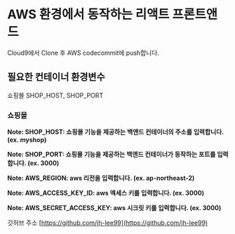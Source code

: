 # AWS 환경에서 동작하는 리액트 프론트앤드

Cloud9에서 Clone 후 AWS codecommit에 push합니다.

## 필요한 컨테이너 환경변수

쇼핑몰 SHOP_HOST, SHOP_PORT

### 쇼핑몰

**Note: SHOP_HOST: 쇼핑몰 기능을 제공하는 백앤드 컨테이너의 주소를 입력합니다. (ex. myshop)**

**Note: SHOP_PORT: 쇼핑몰 기능을 제공하는 백앤드 컨테이너가 동작하는 포트를 입력합니다. (ex. 3000)**

**Note: AWS_REGION: aws 리전을 입력합니다. (ex. ap-northeast-2)**

**Note: AWS_ACCESS_KEY_ID: aws 엑세스 키를 입력합니다. (ex. 3000)**

**Note: AWS_SECRET_ACCESS_KEY: aws 시크릿 키를 입력합니다. (ex. 3000)**

깃허브 주소 [https://github.com/jh-lee99](https://github.com/jh-lee99)
